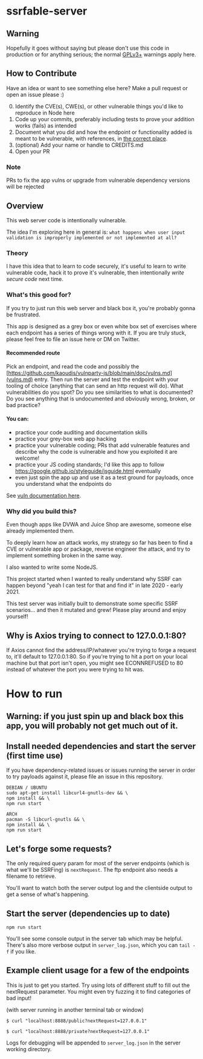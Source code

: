 # ssrfable-server

## Warning
Hopefully it goes without saying but please don't use this code in production or for anything
serious; the normal [GPLv3+](https://www.gnu.org/licenses/gpl-3.0.en.html) warnings apply here.

## How to Contribute
Have an idea or want to see something else here? Make a pull request or open an issue please :)

0. Identify the CVE(s), CWE(s), or other vulnerable things you'd like to reproduce in Node here
1. Code up your commits, preferably including tests to prove your addition works (fails) as intended
2. Document what you did and how the endpoint or functionality added is meant to be vulnerable, with references, in [the correct place](https://github.com/kaoudis/vulnparty-js/blob/main/doc/vulns.md).
3. (optional) Add your name or handle to CREDITS.md
4. Open your PR

### Note
PRs to fix the app vulns or upgrade from vulnerable dependency versions will be rejected

## Overview
This web server code is intentionally vulnerable. 

The idea I'm exploring here in general is: `what happens when user input validation is
improperly implemented or not implemented at all?` 

### Theory
I have this idea that to learn to code securely, it's useful to learn to write
vulnerable code, hack it to prove it's vulnerable, then intentionally *write secure code*
next time.

### What's this good for?
If you try to just run this web server and black box it, you're probably gonna be frustrated.

This app is designed as a grey box or even white box set of exercises where each endpoint has a series of things wrong with it. If you are truly stuck, please feel free to file an issue here or DM on Twitter. 

#### Recommended route
Pick an endpoint, and read the code and possibly the [https://github.com/kaoudis/vulnparty-js/blob/main/doc/vulns.md](vulns.md) entry. Then run the server and test the endpoint with your tooling of choice (anything that can send an http request will do). What vulnerabilities do you spot? Do you see similarities to what is documented? Do you see anything that is undocumented and obviously wrong, broken, or bad practice?

#### You can:
- practice your code auditing and documentation skills
- practice your grey-box web app hacking
- practice your vulnerable coding; PRs that add vulnerable features and describe why the code is vulnerable and how you exploited it are welcome!
- practice your JS coding standards; I'd like this app to follow https://google.github.io/styleguide/jsguide.html eventually
- even just spin the app up and use it as a test ground for payloads, once you understand what the endpoints do

See [vuln documentation here](https://github.com/kaoudis/vulnparty-js/blob/main/doc/vulns.md).

### Why did you build this?
Even though apps like DVWA and Juice Shop are awesome, someone else already implemented them.

To deeply learn how an attack works, my strategy so far has been to find a CVE or 
vulnerable app or package, reverse engineer the attack, and try to implement something 
broken in the same way. 

I also wanted to write some NodeJS.

This project started when I wanted to really understand why SSRF can happen beyond 
"yeah I can test for that and find it" in late 2020 - early 2021.

This test server was initially built to demonstrate some specific SSRF scenarios... 
and then it mutated and grew! Please play around and enjoy yourself!

## Why is Axios trying to connect to 127.0.0.1:80?
If Axios cannot find the address/IP/whatever you're trying to forge a request to, it'll
default to 127.0.0.1:80. So if you're trying to hit a port on your local machine but that 
port isn't open, you might see ECONNREFUSED to 80 instead of whatever the port you were 
trying to hit was.

# How to run

## Warning: if you just spin up and black box this app, you will probably not get much out of it.

## Install needed dependencies and start the server (first time use)
If you have dependency-related issues or issues running the server in order to try payloads against it, please file an issue in this repository.

```
DEBIAN / UBUNTU
sudo apt-get install libcurl4-gnutls-dev && \
npm install && \
npm run start

ARCH
pacman -S libcurl-gnutls && \
npm install && \
npm run start
```

## Let's forge some requests?
The only required query param for most of the server endpoints (which is what we'll be SSRFing) is `nextRequest`. The ftp endpoint also needs a filename to retrieve.

You'll want to watch both the server output log and the clientside output to get a sense of what's happening.

## Start the server (dependencies up to date)

```
npm run start
```

You'll see some console output in the server tab which may be helpful. There's also more verbose output in `server_log.json`, which you can `tail -f` if you like.

## Example client usage for a few of the endpoints
This is just to get you started. Try using lots of different stuff to fill out 
the nextRequest parameter. You might even try fuzzing it to find categories of 
bad input!

(with server running in another terminal tab or window)

```
$ curl "localhost:8888/public?nextRequest=127.0.0.1"
```

```
$ curl "localhost:8888/private?nextRequest=127.0.0.1"
```

Logs for debugging will be appended to `server_log.json` in the server working directory.
